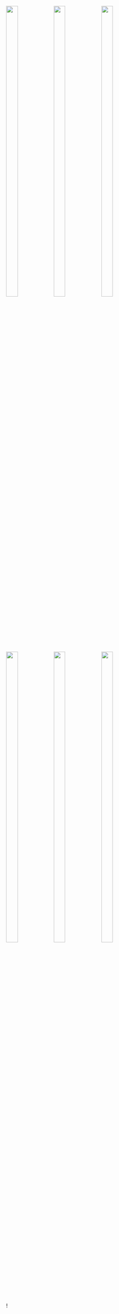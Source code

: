 <p>
<img src="https://github.com/jenil82/incomeexpense_app/assets/124056284/1a07d4f9-bf08-4d18-b2b3-8c37bd745c1a" width=25% height=45%>
  <img src="https://github.com/jenil82/incomeexpense_app/assets/124056284/ef3bc81e-9f9b-4133-838b-c28a82aa2680" width=25% height=45%>
  <img src="https://github.com/jenil82/incomeexpense_app/assets/124056284/e8c61421-afe7-42a5-8f28-2f99ca214117" width=25% height=45%>
  <img src="https://github.com/jenil82/incomeexpense_app/assets/124056284/0308c59f-a101-4b91-baee-6c233bda597a" width=25% height=45%>
  <img src="https://github.com/jenil82/incomeexpense_app/assets/124056284/6ae4f978-3d83-455d-9320-6e46645e3ad4" width=25% height=45%>
  <img src="https://github.com/jenil82/incomeexpense_app/assets/124056284/20da7f8c-d683-4eb3-b3c8-c8c588d685c8" width=25% height=45%>
</p>!
